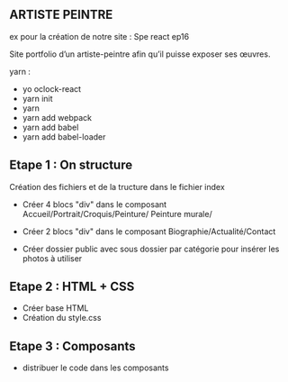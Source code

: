 ## ARTISTE PEINTRE

ex pour la création de notre site : Spe react ep16

Site portfolio d’un artiste-peintre afin qu’il puisse exposer ses œuvres.

yarn :

- yo oclock-react
- yarn init
- yarn
- yarn add webpack
- yarn add babel
- yarn add babel-loader

## Etape 1 : On structure

Création des fichiers et de la tructure dans le fichier index

- Créer 4 blocs "div" dans le composant Accueil/Portrait/Croquis/Peinture/ Peinture murale/

- Créer 2 blocs "div" dans le composant Biographie/Actualité/Contact

- Créer dossier public avec sous dossier par catégorie pour insérer les photos à utiliser

## Etape 2 : HTML + CSS

- Créer base HTML
- Création du style.css

## Etape 3 : Composants

- distribuer le code dans les composants
